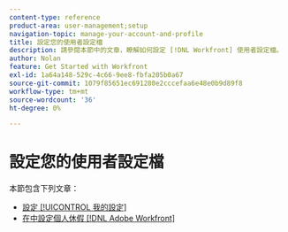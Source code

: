 ```yaml
---
content-type: reference
product-area: user-management;setup
navigation-topic: manage-your-account-and-profile
title: 設定您的使用者設定檔
description: 請參閱本節中的文章，瞭解如何設定 [!DNL Workfront] 使用者設定檔。
author: Nolan
feature: Get Started with Workfront
exl-id: 1a64a148-529c-4c66-9ee8-fbfa205b0a67
source-git-commit: 1079f85651ec691280e2cccefaa6e48e0b9d89f8
workflow-type: tm+mt
source-wordcount: '36'
ht-degree: 0%

---
```


# 設定您的使用者設定檔

本節包含下列文章：

* [設定 [!UICONTROL 我的設定]](../../../workfront-basics/manage-your-account-and-profile/configuring-your-user-profile/configure-my-settings.md)
* [在中設定個人休假 [!DNL Adobe Workfront]](../../../workfront-basics/manage-your-account-and-profile/configuring-your-user-profile/personal-time-overview.md)
